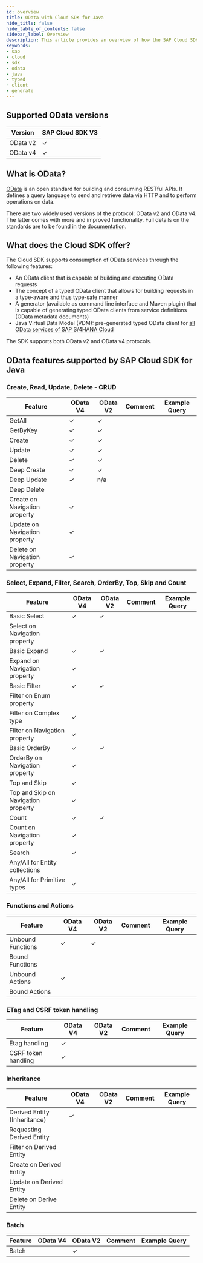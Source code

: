 ```yaml
---
id: overview
title: OData with Cloud SDK for Java
hide_title: false
hide_table_of_contents: false
sidebar_label: Overview
description: This article provides an overview of how the SAP Cloud SDK for Java supports connecting to OData services.
keywords:
- sap
- cloud
- sdk
- odata
- java
- typed
- client
- generate
---
```


## Supported OData versions
| Version  | SAP Cloud SDK V3 |
|----------|------------------|
| OData v2 | &#10003;         |
| OData v4 | &#10003;         |


## What is OData?

[OData](https://www.odata.org/) is an open standard for building and consuming RESTful APIs. It defines a query language to send and retrieve data via HTTP and to perform operations on data.

There are two widely used versions of the protocol: OData v2 and OData v4. The latter comes with more and improved functionality. Full details on the standards are to be found in the [documentation](https://www.odata.org/documentation/).

## What does the Cloud SDK offer?

The Cloud SDK supports consumption of OData services through the following features:

- An OData client that is capable of building and executing OData requests
- The concept of a typed OData client that allows for building requests in a type-aware and thus type-safe manner
- A generator (available as command line interface and Maven plugin) that is capable of generating typed OData clients from service definitions (OData metadata documents)
- Java Virtual Data Model (VDM): pre-generated typed OData client for [all OData services of SAP S/4HANA Cloud](https://api.sap.com/package/SAPS4HANACloud?section=Artifacts)

The SDK supports both OData v2 and OData v4 protocols.

## OData features supported by SAP Cloud SDK for Java

### Create, Read, Update, Delete - CRUD


| Feature                             | OData V4 | OData V2 | Comment | Example Query |
|-------------------------------------|----------|----------|---------|---------------|
| GetAll                              | &#10003; | &#10003; |         |               |
| GetByKey                            | &#10003; | &#10003; |         |               |
| Create                              | &#10003; | &#10003; |         |               |
| Update                              | &#10003; | &#10003; |         |               |
| Delete                              | &#10003; | &#10003; |         |               |
| Deep Create                         | &#10003; | &#10003; |         |               |
| Deep Update                         | &#10003; | n/a      |         |               |
| Deep Delete                         |          |          |         |               |
| Create on Navigation property       | &#10003; |          |         |               |
| Update on Navigation property       | &#10003; |          |         |               |
| Delete on Navigation property       | &#10003; |          |         |               |

### Select, Expand, Filter, Search, OrderBy, Top, Skip and Count

| Feature                             | OData V4 | OData V2 | Comment | Example Query |
|-------------------------------------|----------|----------|---------|---------------|
| Basic Select                        | &#10003; | &#10003; |         |               |
| Select on Navigation property       |          |          |         |               |
| Basic Expand                        | &#10003; | &#10003; |         |               |
| Expand on Navigation property       | &#10003; |          |         |               |
| Basic Filter                        | &#10003; | &#10003; |         |               |
| Filter on Enum property             |          |          |         |               |
| Filter on Complex type              | &#10003; |          |         |               |
| Filter on Navigation property       | &#10003; |          |         |               |
| Basic OrderBy                       | &#10003; | &#10003; |         |               |
| OrderBy on Navigation property      | &#10003; |          |         |               |
| Top and Skip                        | &#10003; |          |         |               |
| Top and Skip on Navigation property | &#10003; |          |         |               |
| Count                               | &#10003; | &#10003; |         |               |
| Count on Navigation property        | &#10003; |          |         |               |
| Search                              | &#10003; |          |         |               |
| Any/All for Entity collections      |          |          |         |               |
| Any/All for Primitive types         | &#10003; |          |         |               |

### Functions and Actions


| Feature                             | OData V4 | OData V2 | Comment | Example Query |
|-------------------------------------|----------|----------|---------|---------------|
| Unbound Functions                   | &#10003; | &#10003; |         |               |
| Bound Functions                     |          |          |         |               |
| Unbound Actions                     | &#10003; |          |         |               |
| Bound Actions                       |          |          |         |               |

### ETag and CSRF token handling

| Feature                             | OData V4 | OData V2 | Comment | Example Query |
|-------------------------------------|----------|----------|---------|---------------|
| Etag handling                       | &#10003; |          |         |               |
| CSRF token handling                 | &#10003; |          |         |               |

### Inheritance

| Feature                             | OData V4 | OData V2 | Comment | Example Query |
|-------------------------------------|----------|----------|---------|---------------|
| Derived Entity (Inheritance)        | &#10003; |          |         |               |
| Requesting Derived Entity           |          |          |         |               |
| Filter on Derived Entity            |          |          |         |               |
| Create on Derived Entity            |          |          |         |               |
| Update on Derived Entity            |          |          |         |               |
| Delete on Derive Entity             |          |          |         |               |

### Batch

| Feature                             | OData V4 | OData V2 | Comment | Example Query |
|-------------------------------------|----------|----------|---------|---------------|
| Batch                               |          | &#10003; |         |               |
